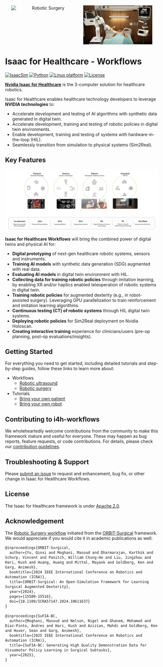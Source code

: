 <p align="center" style="display: flex; justify-content: center; gap: 10px;">
  <img src="./docs/source/surgery.png" alt="Robotic Surgery" style="width: 45%; height: auto; aspect-ratio: 16/9; object-fit: cover;" />
  <img src="./docs/source/ultrasound.jpg" alt="Robotic Ultrasound" style="width: 45%; height: auto; aspect-ratio: 16/9; object-fit: cover;" />
</p>


# Isaac for Healthcare - Workflows

[![IsaacSim](https://img.shields.io/badge/IsaacSim-4.2.0-silver.svg)](https://docs.isaacsim.omniverse.nvidia.com/4.2.0/index.html)
[![Python](https://img.shields.io/badge/python-3.10-blue.svg)](https://docs.python.org/3/whatsnew/3.10.html)
[![Linux platform](https://img.shields.io/badge/platform-linux--64-orange.svg)](https://releases.ubuntu.com/20.04/)
[![License](https://img.shields.io/badge/license-Apache--2.0-yellow.svg)](https://opensource.org/license/apache-2-0)

**[Nvidia Isaac for Healthcare](https://github.com/isaac-for-healthcare)** is the 3-computer solution for healthcare robotics.

Isaac for Healthcare enables healthcare technology developers to leverage **NVIDIA technologies** to:
- Accelerate development and testing of AI algorithms with synthetic data generated in digital twin.
- Accelerate development, training and testing of robotic policies in digital twin environments.
- Enable development, training and testing of systems with hardware-in-the-loop (HIL).
- Seamlessly transition from simulation to physical systems (Sim2Real).

## Key Features

![Key features](./docs/source/key_features.jpg)

**Isaac for Healthcare Workflows** will bring the combined power of digital twins and physical AI for:
- **Digital prototyping** of next-gen healthcare robotic systems, sensors and instruments.
- **Training AI models** with synthetic data generation (SDG) augmented with real data.
- **Evaluating AI models** in digital twin environment with HIL.
- **Collecting data for training robotic policies** through imitation learning, by enabling XR and/or haptics enabled teleoperation of robotic systems in digital twin.
- **Training robotic policies** for augmented dexterity (e.g., in robot-assisted surgery). Leveraging GPU parallelization to train reinforcement and imitation learning algorithms.
- **Continuous testing (CT) of robotic systems** through HIL digital twin systems.
- **Deploying robotic policies** for Sim2Real deployment on Nvidia Holoscan.
- **Creating interactive training** experience for clinicians/users (pre-op planning, post-op evaluations/insights).

## Getting Started

For everything you need to get started, including detailed tutorials and step-by-step guides, follow these links to learn more about:

- Workflows
  - [Robotic ultrasound](./workflows/robotic_ultrasound/README.md)
  - [Robotic surgery](./workflows/robotic_surgery/README.md)
- Tutorials
  - [Bring your own patient](./tutorials/assets/bring_your_own_patient/README.md)
  - [Bring your own robot](./tutorials/assets/bring_your_own_robot/README.md)

## Contributing to i4h-workflows

We wholeheartedly welcome contributions from the community to make this framework mature and useful for everyone.
These may happen as bug reports, feature requests, or code contributions. For details, please check our
[contribution guidelines](./CONTRIBUTING.md).

## Troubleshooting & Support

Please [submit an issue](https://github.com/isaac-for-healthcare/i4h-workflows/issues) to request and enhancement, bug fix, or other change in Isaac for Healthcare Workflows.

## License

The Isaac for Healthcare framework is under [Apache 2.0](./LICENSE).

## Acknowledgement

The [Robotic Surgery workflow](./workflows/robotic_surgery/) initiated from the [ORBIT-Surgical](https://orbit-surgical.github.io/) framework. We would appreciate if you would cite it in academic publications as well:

```
@inproceedings{ORBIT-Surgical,
  author={Yu, Qinxi and Moghani, Masoud and Dharmarajan, Karthik and Schorp, Vincent and Panitch, William Chung-Ho and Liu, Jingzhou and Hari, Kush and Huang, Huang and Mittal, Mayank and Goldberg, Ken and Garg, Animesh},
  booktitle={2024 IEEE International Conference on Robotics and Automation (ICRA)},
  title={ORBIT-Surgical: An Open-Simulation Framework for Learning Surgical Augmented Dexterity},
  year={2024},
  pages={15509-15516},
  doi={10.1109/ICRA57147.2024.10611637}
}

@inproceedings{SuFIA-BC,
  author={Moghani, Masoud and Nelson, Nigel and Ghanem, Mohamed and Diaz-Pinto, Andres and Hari, Kush and Azizian, Mahdi and Goldberg, Ken and Huver, Sean and Garg, Animesh},
  booktitle={2025 IEEE International Conference on Robotics and Automation (ICRA)},
  title={SuFIA-BC: Generating High Quality Demonstration Data for Visuomotor Policy Learning in Surgical Subtasks},
  year={2025},
}
```
